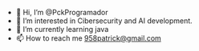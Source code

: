 - 👋 Hi, I’m @PckProgramador
- 👀 I’m interested in Cibersecurity and AI development.
- 🌱 I’m currently learning java
- 📫 How to reach me 958patrick@gmail.com

